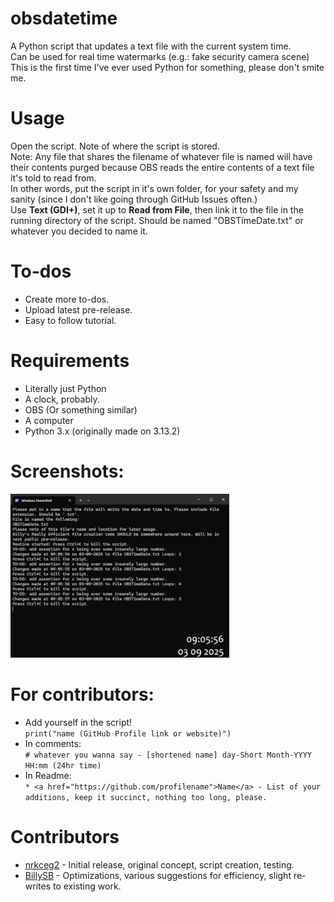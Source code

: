 # obsdatetime
A Python script that updates a text file with the current system time.<br>
Can be used for real time watermarks (e.g.: fake security camera scene)<br>
This is the first time I've ever used Python for something, please don't smite me.
# Usage
Open the script. Note of where the script is stored.<br>
Note: Any file that shares the filename of whatever file is named will have their contents purged because OBS reads the entire contents of a text file it's told to read from.<br>
In other words, put the script in it's own folder, for your safety and my sanity (since I don't like going through GitHub Issues often.)<br>
Use **Text (GDI+)**, set it up to **Read from File**, then link it to the file in the running directory of the script. Should be named "OBSTimeDate.txt" or whatever you decided to name it.
# To-dos
* Create more to-dos.
* Upload latest pre-release.
* Easy to follow tutorial.
# Requirements
* Literally just Python
* A clock, probably.
* OBS (Or something similar)
* A computer
* Python 3.x (originally made on 3.13.2)
# Screenshots:
<img width=350px src=screenshots/screenshot-0.png></img>
# For contributors:
* Add yourself in the script!<br>
`print("name (GitHub Profile link or website)")`
* In comments:<br>
`# whatever you wanna say - [shortened name] day-Short Month-YYYY HH:mm (24hr time)`
* In Readme:<br>
`* <a href="https://github.com/profilename">Name</a> - List of your additions, keep it succinct, nothing too long, please.`
# Contributors
* <a href="https://github.com/nrkceg2">nrkceg2</a> - Initial release, original concept, script creation, testing.
* <a href="https://github.com/billysb">BillySB</a> - Optimizations, various suggestions for efficiency, slight re-writes to existing work.
